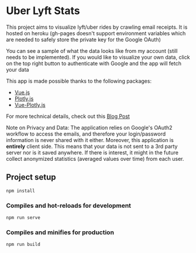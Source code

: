 # Uber Lyft Stats

This project aims to visualize lyft/uber rides by crawling email receipts.
It is hosted on heroku (gh-pages doesn't support environment variables which are needed to safely store 
the private key for the Google OAuth)


You can see a sample of what the data looks like from my account (still needs to be implemented). If you would like to visualize your own data, click on the top right button to authenticate with Google and the app will fetch your data

This app is made possible thanks to the following packages:
* [Vue.js](https://github.com/vuejs/awesome-vue)
* [Plotly.js](https://plot.ly/javascript)
* [Vue-Plotly.js](https://david-desmaisons.github.io/vue-plotly)

 
For more technical details, check out this [Blog Post](https://zouhairm.github.io/lyftuber)

Note on Privacy and Data: The application relies on Google's OAuth2 workflow to access the emails, and therefore your login/password information is never shared with it either. Moreover, this application is **entirely** client side. This means that your data is not sent to a 3rd party server nor is it saved anywhere. If there is interest, it might in the future collect anonymized statistics (averaged values over time) from each user.

## Project setup
```
npm install
```
### Compiles and hot-reloads for development
```
npm run serve
```
### Compiles and minifies for production
```
npm run build
```